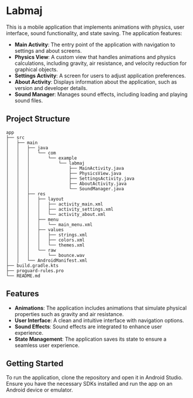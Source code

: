 # Labmaj

This is a mobile application that implements animations with physics, user interface, sound functionality, and state saving. The application features:

- **Main Activity**: The entry point of the application with navigation to settings and about screens.
- **Physics View**: A custom view that handles animations and physics calculations, including gravity, air resistance, and velocity reduction for graphical objects.
- **Settings Activity**: A screen for users to adjust application preferences.
- **About Activity**: Displays information about the application, such as version and developer details.
- **Sound Manager**: Manages sound effects, including loading and playing sound files.

## Project Structure

```
app
├── src
│   ├── main
│   │   ├── java
│   │   │   └── com
│   │   │       └── example
│   │   │           └── labmaj
│   │   │               ├── MainActivity.java
│   │   │               ├── PhysicsView.java
│   │   │               ├── SettingsActivity.java
│   │   │               ├── AboutActivity.java
│   │   │               └── SoundManager.java
│   │   ├── res
│   │   │   ├── layout
│   │   │   │   ├── activity_main.xml
│   │   │   │   ├── activity_settings.xml
│   │   │   │   └── activity_about.xml
│   │   │   ├── menu
│   │   │   │   └── main_menu.xml
│   │   │   ├── values
│   │   │   │   ├── strings.xml
│   │   │   │   ├── colors.xml
│   │   │   │   └── themes.xml
│   │   │   └── raw
│   │   │       └── bounce.wav
│   │   └── AndroidManifest.xml
├── build.gradle.kts
├── proguard-rules.pro
└── README.md
```

## Features

- **Animations**: The application includes animations that simulate physical properties such as gravity and air resistance.
- **User Interface**: A clean and intuitive interface with navigation options.
- **Sound Effects**: Sound effects are integrated to enhance user experience.
- **State Management**: The application saves its state to ensure a seamless user experience.

## Getting Started

To run the application, clone the repository and open it in Android Studio. Ensure you have the necessary SDKs installed and run the app on an Android device or emulator.